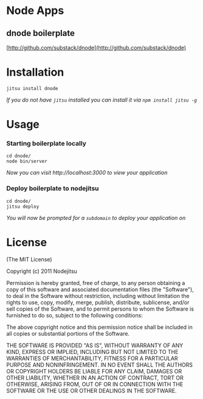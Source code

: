 # Node Apps
## dnode boilerplate

[http://github.com/substack/dnode](http://github.com/substack/dnode)

# Installation

    jitsu install dnode

*If you do not have `jitsu` installed you can install it via `npm install jitsu -g`*


# Usage

### Starting boilerplate locally

    cd dnode/
    node bin/server

*Now you can visit http://localhost:3000 to view your application*

### Deploy boilerplate to nodejitsu

    cd dnode/
    jitsu deploy

*You will now be prompted for a `subdomain` to deploy your application on*


# License

(The MIT License)

Copyright (c) 2011 Nodejitsu

Permission is hereby granted, free of charge, to any person obtaining a copy of this software and associated documentation files (the "Software"), to deal in the Software without restriction, including without limitation the rights to use, copy, modify, merge, publish, distribute, sublicense, and/or sell copies of the Software, and to permit persons to whom the Software is furnished to do so, subject to the following conditions:

The above copyright notice and this permission notice shall be included in all copies or substantial portions of the Software.

THE SOFTWARE IS PROVIDED "AS IS", WITHOUT WARRANTY OF ANY KIND, EXPRESS OR IMPLIED, INCLUDING BUT NOT LIMITED TO THE WARRANTIES OF MERCHANTABILITY, FITNESS FOR A PARTICULAR PURPOSE AND NONINFRINGEMENT. IN NO EVENT SHALL THE AUTHORS OR COPYRIGHT HOLDERS BE LIABLE FOR ANY CLAIM, DAMAGES OR OTHER LIABILITY, WHETHER IN AN ACTION OF CONTRACT, TORT OR OTHERWISE, ARISING FROM, OUT OF OR IN CONNECTION WITH THE SOFTWARE OR THE USE OR OTHER DEALINGS IN THE SOFTWARE.